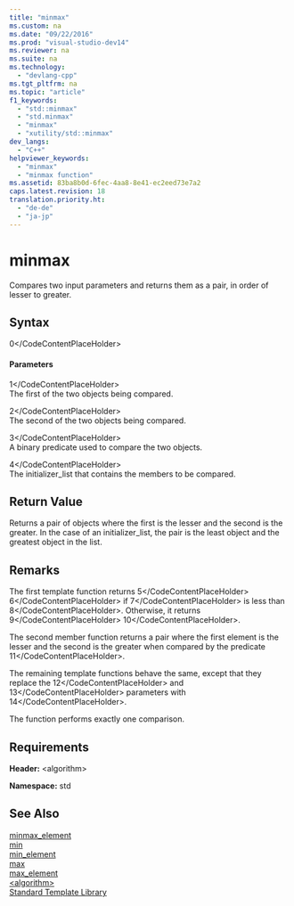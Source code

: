 ```yaml
---
title: "minmax"
ms.custom: na
ms.date: "09/22/2016"
ms.prod: "visual-studio-dev14"
ms.reviewer: na
ms.suite: na
ms.technology: 
  - "devlang-cpp"
ms.tgt_pltfrm: na
ms.topic: "article"
f1_keywords: 
  - "std::minmax"
  - "std.minmax"
  - "minmax"
  - "xutility/std::minmax"
dev_langs: 
  - "C++"
helpviewer_keywords: 
  - "minmax"
  - "minmax function"
ms.assetid: 83ba8b0d-6fec-4aa8-8e41-ec2eed73e7a2
caps.latest.revision: 18
translation.priority.ht: 
  - "de-de"
  - "ja-jp"
---
```

# minmax
Compares two input parameters and returns them as a pair, in order of lesser to greater.  
  
## Syntax  
  
<CodeContentPlaceHolder>0\</CodeContentPlaceHolder>  
#### Parameters  
 <CodeContentPlaceHolder>1\</CodeContentPlaceHolder>  
 The first of the two objects being compared.  
  
 <CodeContentPlaceHolder>2\</CodeContentPlaceHolder>  
 The second of the two objects being compared.  
  
 <CodeContentPlaceHolder>3\</CodeContentPlaceHolder>  
 A binary predicate used to compare the two objects.  
  
 <CodeContentPlaceHolder>4\</CodeContentPlaceHolder>  
 The initializer_list that contains the members to be compared.  
  
## Return Value  
 Returns a pair of objects where the first is the lesser and the second is the greater. In the case of an initializer_list, the pair is the least object and the greatest object in the list.  
  
## Remarks  
 The first template function returns <CodeContentPlaceHolder>5\</CodeContentPlaceHolder> <CodeContentPlaceHolder>6\</CodeContentPlaceHolder> if <CodeContentPlaceHolder>7\</CodeContentPlaceHolder> is less than <CodeContentPlaceHolder>8\</CodeContentPlaceHolder>. Otherwise, it returns <CodeContentPlaceHolder>9\</CodeContentPlaceHolder> <CodeContentPlaceHolder>10\</CodeContentPlaceHolder>.  
  
 The second member function returns a pair where the first element is the lesser and the second is the greater when compared by the predicate <CodeContentPlaceHolder>11\</CodeContentPlaceHolder>.  
  
 The remaining template functions behave the same, except that they replace the <CodeContentPlaceHolder>12\</CodeContentPlaceHolder> and <CodeContentPlaceHolder>13\</CodeContentPlaceHolder> parameters with <CodeContentPlaceHolder>14\</CodeContentPlaceHolder>.  
  
 The function performs exactly one comparison.  
  
## Requirements  
 **Header:** \<algorithm>  
  
 **Namespace:** std  
  
## See Also  
 [minmax_element](../vs140/minmax_element.md)   
 [min](../vs140/min.md)   
 [min_element](../vs140/min_element.md)   
 [max](../vs140/max.md)   
 [max_element](../vs140/max_element.md)   
 [\<algorithm>](../vs140/-algorithm-.md)   
 [Standard Template Library](../vs140/standard-template-library.md)